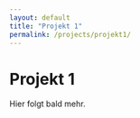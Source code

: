 ```yaml
---
layout: default
title: "Projekt 1"
permalink: /projects/projekt1/
---
```


# Projekt 1

Hier folgt bald mehr.
